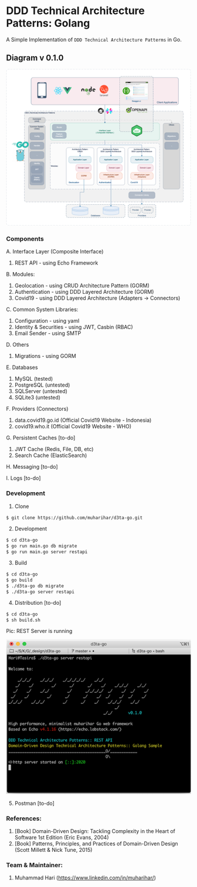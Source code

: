 # DDD Technical Architecture Patterns: Golang

A Simple Implementation of `DDD Technical Architecture Patterms` in Go.

## Diagram v 0.1.0

![DDD-Technical-Architecture-Patterns-Golang-01](docs/img/DDD-Technical-Architecture-Patterns-Golang-01.png)

### Components

A. Interface Layer (Composite Interface)

1. REST API - using Echo Framework

B. Modules:

1. Geolocation - using CRUD Architecture Pattern (GORM)
2. Authentication - using DDD Layered Architecture (GORM)
3. Covid19 - using DDD Layered Architecture (Adapters -> Connectors)

C. Common System Libraries:

1. Configuration - using yaml
2. Identity & Securities - using JWT, Casbin (RBAC)
3. Email Sender - using SMTP

D. Others

1. Migrations - using GORM

E. Databases

1. MySQL (tested)
2. PostgreSQL (untested)
3. SQLServer (untested)
4. SQLite3 (untested)

F. Providers (Connectors)

1. data.covid19.go.id (Official Covid19 Website - Indonesia)
2. covid19.who.it (Official Covid19 Website - WHO)

G. Persistent Caches [to-do]

1. JWT Cache (Redis, File, DB, etc)
2. Search Cache (ElasticSearch)

H. Messaging [to-do]

I. Logs [to-do]

### Development

1. Clone

```shell
$ git clone https://github.com/muharihar/d3ta-go.git
```

2. Development

```shell
$ cd d3ta-go
$ go run main.go db migrate
$ go run main.go server restapi
```

3. Build

```shell
$ cd d3ta-go
$ go build
$ ./d3ta-go db migrate
$ ./d3ta-go server restapi
```

4. Distribution [to-do]

```shell
$ cd d3ta-go
$ sh build.sh
```

Pic: REST Server is running

![Server-REST-01.png](docs/img/Server-REST-01.png)

5. Postman [to-do]

### References:

1. [Book] Domain-Driven Design: Tackling Complexity in the Heart of Software 1st Edition (Eric Evans, 2004)
2. [Book] Patterns, Principles, and Practices of Domain-Driven Design (Scott Millett & Nick Tune, 2015)

### Team & Maintainer:

1. Muhammad Hari (https://www.linkedin.com/in/muharihar/)
